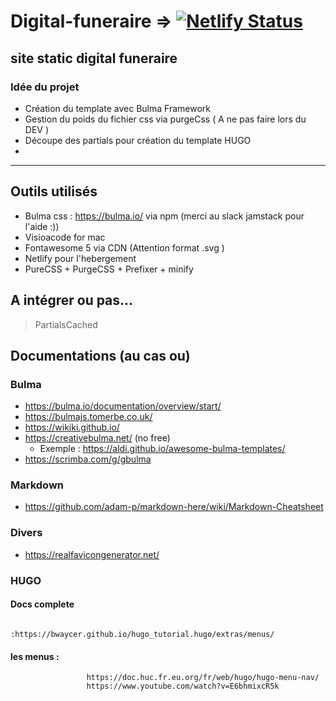 # Digital-funeraire => [![Netlify Status](https://api.netlify.com/api/v1/badges/676e6c6d-51f0-4726-b538-45eff2162bb3/deploy-status)](https://app.netlify.com/sites/epic-euler-e44a74/deploys)


## site static digital funeraire

### Idée du projet

- Création du template avec Bulma Framework 
- Gestion du poids du fichier css via purgeCss ( A ne pas faire lors du DEV )
- Découpe des partials pour création du template HUGO 
- 
**************

## Outils utilisés

- Bulma css : https://bulma.io/ via npm (merci au slack jamstack pour l'aide :))
- Visioacode for mac
- Fontawesome 5 via CDN (Attention format .svg )
- Netlify pour l'hebergement 
- PureCSS + PurgeCSS + Prefixer + minify

## A intégrer ou pas... 

> PartialsCached
> 


## Documentations (au cas ou)

 ### Bulma 
 
 -  https://bulma.io/documentation/overview/start/ 
 -  https://bulmajs.tomerbe.co.uk/
 -  https://wikiki.github.io/
 -  https://creativebulma.net/ (no free)
    * Exemple : https://aldi.github.io/awesome-bulma-templates/
 - https://scrimba.com/g/gbulma


### Markdown

- https://github.com/adam-p/markdown-here/wiki/Markdown-Cheatsheet 

### Divers 

- https://realfavicongenerator.net/

### HUGO

#### Docs complete
                     :https://bwaycer.github.io/hugo_tutorial.hugo/extras/menus/

#### les menus : 
                     https://doc.huc.fr.eu.org/fr/web/hugo/hugo-menu-nav/
                     https://www.youtube.com/watch?v=E6bhmixcR5k 

